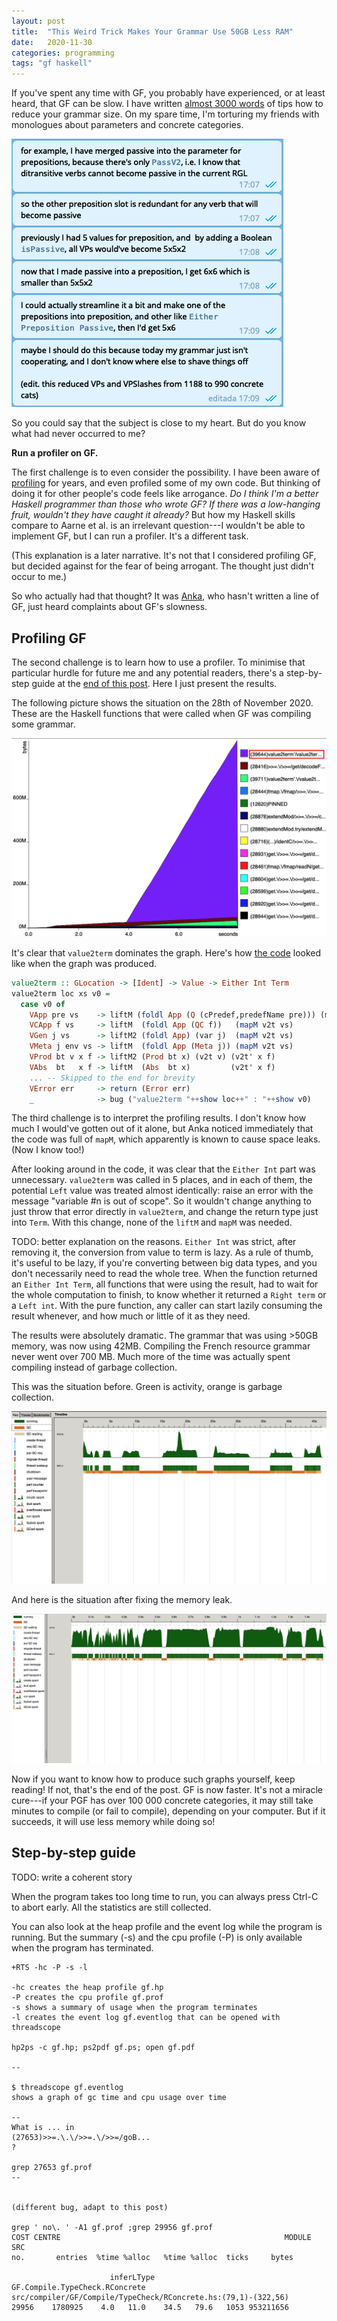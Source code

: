 ```yaml
---
layout: post
title:  "This Weird Trick Makes Your Grammar Use 50GB Less RAM"
date:   2020-11-30
categories: programming
tags: "gf haskell"
---
```


If you've spent any time with GF, you probably have experienced, or at least heard, that GF can be slow. I have written [almost 3000 words](https://inariksit.github.io/gf/2018/09/22/grammar-blowup.html) of tips how to reduce your grammar size. On my spare time, I'm torturing my friends with monologues about parameters and concrete categories.

![Screenshot showing a series of messages about optimising a GF grammar.](/images/gf-monologue.png "That's just a third of the actual monologue.")

So you could say that the subject is close to my heart. But do you know what had never occurred to me?

**Run a profiler on GF.**

The first challenge is to even consider the possibility. I have been aware of [profiling](http://dev.stephendiehl.com/hask/#rts-profiling) for years, and even profiled some of my own code. But thinking of doing it for other people's code feels like arrogance. _Do I think I'm a better Haskell programmer than those who wrote GF? If there was a low-hanging fruit, wouldn't they have caught it already?_ But how my Haskell skills compare to Aarne et al. is an irrelevant question---I wouldn't be able to implement GF, but I can run a profiler. It's a different task.

<!-- (This is a [just-so](https://en.wikipedia.org/wiki/Just-so_story) explanation.  -->
(This explanation is a later narrative. It's not that I considered profiling GF, but decided against for the fear of being arrogant. The thought just didn't occur to me.)

So who actually had that thought? It was [Anka](https://github.com/anka-213), who hasn't written a line of GF, just heard complaints about GF's slowness.
<!-- enough times to start thinking _I wonder where the problem is_. -->
<!-- The rest of us just accepted that this is the best we can do. -->


## Profiling GF

 <!--. My grammar compiles in 30 seconds and uses a couple of GB RAM. Then I add one function, which -->
<!-- Picture me on a Saturday evening writing GF, cursing and muttering things like "it's only 648 concrete functions, wtf" and "36… 44… 50… 54GB?!?!?" Luckily I live with [a sane person](https://github.com/anka-213), whose reaction to _small number_ + _takes 50 GB memory_ was "have you run a profiler"? -->

<!-- Obviously, I hadn't. So a bit of googling, recompiling GF with a bunch of flags, and we see this graph. These are the Haskell functions that are called when GF is compiling my grammar. -->

The second challenge is to learn how to use a profiler. To minimise that particular hurdle for future me and any potential readers, there's a step-by-step guide at the [end of this post](#step-by-step-guide). Here I just present the results.

The following picture shows the situation on the 28th of November 2020.
These are the Haskell functions that were called when GF was compiling some grammar.

![Graph of profiling GF. The function value2term takes the most resources.](/images/gf-profiling-before.png)

It's clear that `value2term` dominates the graph. Here's how [the code](https://github.com/GrammaticalFramework/gf-core/blob/37c63a0c22ccc73e60222335263c702873b6af2c/src/compiler/GF/Compile/Compute/ConcreteNew.hs#L499-L531) looked like when the graph was produced.

```haskell
value2term :: GLocation -> [Ident] -> Value -> Either Int Term
value2term loc xs v0 =
  case v0 of
    VApp pre vs    -> liftM (foldl App (Q (cPredef,predefName pre))) (mapM v2t vs)
    VCApp f vs     -> liftM  (foldl App (QC f))   (mapM v2t vs)
    VGen j vs      -> liftM2 (foldl App) (var j)  (mapM v2t vs)
    VMeta j env vs -> liftM  (foldl App (Meta j)) (mapM v2t vs)
    VProd bt v x f -> liftM2 (Prod bt x) (v2t v) (v2t' x f)
    VAbs  bt   x f -> liftM  (Abs  bt x)         (v2t' x f)
    ... -- Skipped to the end for brevity
    VError err     -> return (Error err)
    _              -> bug ("value2term "++show loc++" : "++show v0)

```

The third challenge is to interpret the profiling results. I don't know how much I would've gotten out of it alone, but Anka noticed immediately that the code was full of `mapM`, which apparently is known to cause space leaks. (Now I know too!)

After looking around in the code, it was clear that the `Either Int` part was unnecessary. `value2term` was called in 5 places, and in each of them, the potential `Left` value was treated almost identically: raise an error with the message "variable #n is out of scope". So it wouldn't change anything to just throw that error directly in `value2term`, and change the return type just into `Term`. With this change, none of the `liftM` and `mapM` was needed.

TODO: better explanation on the reasons. `Either Int` was strict, after removing it, the conversion from value to term is lazy. As a rule of thumb, it's useful to be lazy, if you're converting between big data types, and you don't necessarily need to read the whole tree. When the function returned an `Either Int Term`, all functions that were using the result, had to wait for the whole computation to finish, to know whether it returned a `Right term` or a `Left int`. With the pure function, any caller can start lazily consuming the result whenever, and how much or little of it as they need.

The results were absolutely dramatic. The grammar that was using >50GB memory, was now using 42MB. Compiling the French resource grammar never went over 700 MB. Much more of the time was actually spent compiling instead of garbage collection.

This was the situation before. Green is activity, orange is garbage collection.

![gfResourcesBefore](/images/gf-graph-before.png "Graph showing the activity during GF compilation, before fixing the memory leak. Bursts of activity between long stretches of garbage collection.")

And here is the situation after fixing the memory leak.

![gfResourcesAfter](/images/gf-graph-after.png "Graph showing the activity during GF compilation, after fixing the memory leak. Short periods of GC in between active work.")

Now if you want to know how to produce such graphs yourself, keep reading! If not, that's the end of the post. GF is now faster. It's not a miracle cure---if your PGF has over 100 000 concrete categories, it may still take minutes to compile (or fail to compile), depending on your computer. But if it succeeds, it will use less memory while doing so!

## Step-by-step guide

TODO: write a coherent story

When the program takes too long time to run, you can always press Ctrl-C to abort early. All the statistics are still collected.

You can also look at the heap profile and the event log while the program is running. But the summary (-s) and the cpu profile (-P) is only available when the program has terminated.


```
+RTS -hc -P -s -l

-hc creates the heap profile gf.hp
-P creates the cpu profile gf.prof
-s shows a summary of usage when the program terminates
-l creates the event log gf.eventlog that can be opened with threadscope

hp2ps -c gf.hp; ps2pdf gf.ps; open gf.pdf

--

$ threadscope gf.eventlog
shows a graph of gc time and cpu usage over time

--
What is ... in
(27653)>>=.\.\/>>=.\/>>=/goB...
?

grep 27653 gf.prof
--


(different bug, adapt to this post)

grep ' no\. ' -A1 gf.prof ;grep 29956 gf.prof
COST CENTRE                                                  MODULE                         SRC                                                                                          no.       entries  %time %alloc   %time %alloc  ticks     bytes

                      inferLType                             GF.Compile.TypeCheck.RConcrete src/compiler/GF/Compile/TypeCheck/RConcrete.hs:(79,1)-(322,56)                               29956    1780925    4.0   11.0    34.5   79.6   1053 953211656
```
